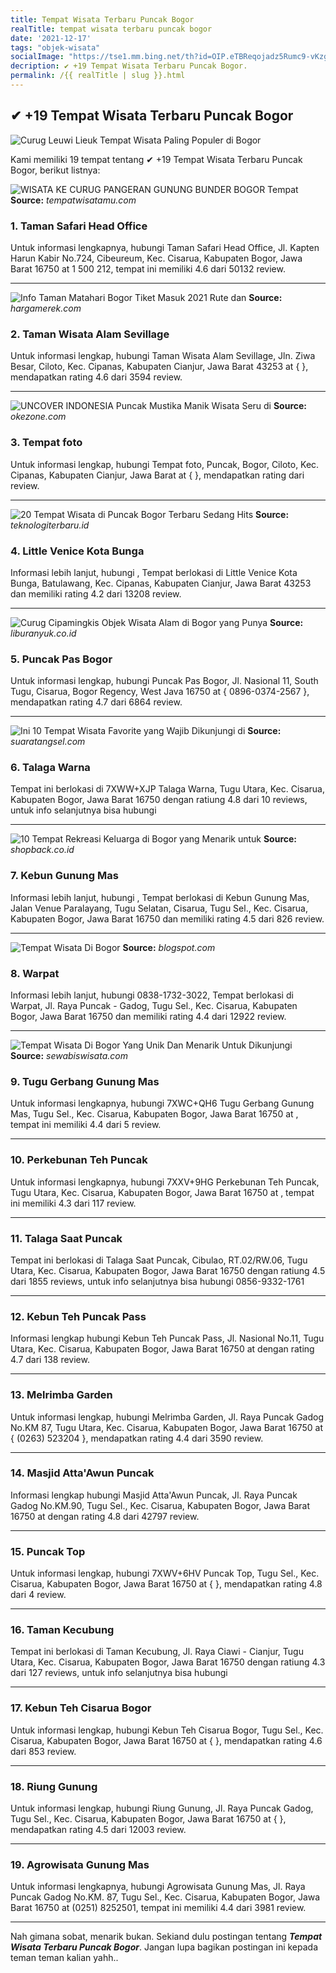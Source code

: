 ```yaml
---
title: Tempat Wisata Terbaru Puncak Bogor
realTitle: tempat wisata terbaru puncak bogor
date: '2021-12-17'
tags: "objek-wisata"
socialImage: "https://tse1.mm.bing.net/th?id=OIP.eTBReqojadz5Rumc9-vKzgHaFU&amp;pid=15.1"
decription: ✔ +19 Tempat Wisata Terbaru Puncak Bogor.
permalink: /{{ realTitle | slug }}.html
---
```


## ✔ +19 Tempat Wisata Terbaru Puncak Bogor

![Curug Leuwi Lieuk Tempat Wisata Paling Populer di Bogor](https://portalwisata.co.id/wp-content/uploads/2016/12/Curug-Leuwi-Lieuk.jpg)



Kami memiliki 19 tempat tentang ✔ +19 Tempat Wisata Terbaru Puncak Bogor, berikut listnya:



![WISATA KE CURUG PANGERAN GUNUNG BUNDER BOGOR  Tempat ](https://tse1.mm.bing.net/th?id=OIP.jiIdCT99JP-62TkS4vuXKAHaFw&amp;pid=15.1)
**Source:** _tempatwisatamu.com_


### 1. Taman Safari Head Office



Untuk informasi lengkapnya, hubungi Taman Safari Head Office, Jl. Kapten Harun Kabir No.724, Cibeureum, Kec. Cisarua, Kabupaten Bogor, Jawa Barat 16750 at 1 500 212, tempat ini memiliki 4.6 dari 50132 review.

---


![ Info Taman Matahari Bogor Tiket Masuk 2021 Rute dan ](https://tse1.mm.bing.net/th?id=OIP.cMd2gh0tptAYNmXdL3-r_gHaE6&amp;pid=15.1)
**Source:** _hargamerek.com_


### 2. Taman Wisata Alam Sevillage



Untuk informasi lengkap, hubungi Taman Wisata Alam Sevillage, Jln. Ziwa Besar, Ciloto, Kec. Cipanas, Kabupaten Cianjur, Jawa Barat 43253 at {  }, mendapatkan rating 4.6 dari 3594 review.

---


![UNCOVER INDONESIA Puncak Mustika Manik Wisata Seru di ](https://tse4.mm.bing.net/th?id=OIP.EdvyJ7r-0atvwttOo3ZPygHaFk&amp;pid=15.1)
**Source:** _okezone.com_


### 3. Tempat foto



Untuk informasi lengkap, hubungi Tempat foto, Puncak, Bogor, Ciloto, Kec. Cipanas, Kabupaten Cianjur, Jawa Barat at {  }, mendapatkan rating  dari  review.

---


![20 Tempat Wisata di Puncak Bogor Terbaru  Sedang Hits ](https://tse1.mm.bing.net/th?id=OIP.TiM7Ixmkw7IENnzXVdPj3wHaFj&amp;pid=15.1)
**Source:** _teknologiterbaru.id_


### 4. Little Venice Kota Bunga



Informasi lebih lanjut, hubungi , Tempat berlokasi di Little Venice Kota Bunga, Batulawang, Kec. Cipanas, Kabupaten Cianjur, Jawa Barat 43253 dan memiliki rating 4.2 dari 13208 review.

---


![Curug Cipamingkis Objek Wisata Alam di Bogor yang Punya ](https://tse3.mm.bing.net/th?id=OIP.ef-yt49yGmQc54gciRJghwHaEH&amp;pid=15.1)
**Source:** _liburanyuk.co.id_


### 5. Puncak Pas Bogor



Untuk informasi lengkap, hubungi Puncak Pas Bogor, Jl. Nasional 11, South Tugu, Cisarua, Bogor Regency, West Java 16750 at { 0896-0374-2567 }, mendapatkan rating 4.7 dari 6864 review.

---


![Ini 10 Tempat Wisata Favorite yang Wajib Dikunjungi di ](https://tse2.mm.bing.net/th?id=OIP.lZsOe38LnAIisYWcHxr7ZAHaD0&amp;pid=15.1)
**Source:** _suaratangsel.com_


### 6. Talaga Warna



Tempat ini berlokasi di 7XWW+XJP Talaga Warna, Tugu Utara, Kec. Cisarua, Kabupaten Bogor, Jawa Barat 16750 dengan ratiung 4.8 dari 10 reviews, untuk info selanjutnya bisa hubungi 

---


![10 Tempat Rekreasi Keluarga di Bogor yang Menarik untuk ](https://tse3.mm.bing.net/th?id=OIP.WbDq68OdYmY6V5S27xRzlAHaEW&amp;pid=15.1)
**Source:** _shopback.co.id_


### 7. Kebun Gunung Mas



Informasi lebih lanjut, hubungi , Tempat berlokasi di Kebun Gunung Mas, Jalan Venue Paralayang, Tugu Selatan, Cisarua, Tugu Sel., Kec. Cisarua, Kabupaten Bogor, Jawa Barat 16750 dan memiliki rating 4.5 dari 826 review.

---


![Tempat Wisata Di Bogor](https://tse3.mm.bing.net/th?id=OIP.SogaMlXHcQsCcdzCk7OQWQHaFj&amp;pid=15.1)
**Source:** _blogspot.com_


### 8. Warpat



Informasi lebih lanjut, hubungi 0838-1732-3022, Tempat berlokasi di Warpat, Jl. Raya Puncak - Gadog, Tugu Sel., Kec. Cisarua, Kabupaten Bogor, Jawa Barat 16750 dan memiliki rating 4.4 dari 12922 review.

---


![Tempat Wisata Di Bogor Yang Unik Dan Menarik Untuk Dikunjungi](https://tse4.mm.bing.net/th?id=OIP.glG_XpO8O-hpO7aFnwWlPQHaEK&amp;pid=15.1)
**Source:** _sewabiswisata.com_


### 9. Tugu Gerbang Gunung Mas



Untuk informasi lengkapnya, hubungi 7XWC+QH6 Tugu Gerbang Gunung Mas, Tugu Sel., Kec. Cisarua, Kabupaten Bogor, Jawa Barat 16750 at , tempat ini memiliki 4.4 dari 5 review.

---


### 10. Perkebunan Teh Puncak



Untuk informasi lengkapnya, hubungi 7XXV+9HG Perkebunan Teh Puncak, Tugu Utara, Kec. Cisarua, Kabupaten Bogor, Jawa Barat 16750 at , tempat ini memiliki 4.3 dari 117 review.

---


### 11. Talaga Saat Puncak



Tempat ini berlokasi di Talaga Saat Puncak, Cibulao, RT.02/RW.06, Tugu Utara, Kec. Cisarua, Kabupaten Bogor, Jawa Barat 16750 dengan ratiung 4.5 dari 1855 reviews, untuk info selanjutnya bisa hubungi 0856-9332-1761

---


### 12. Kebun Teh Puncak Pass



Informasi lengkap hubungi Kebun Teh Puncak Pass, Jl. Nasional No.11, Tugu Utara, Kec. Cisarua, Kabupaten Bogor, Jawa Barat 16750 at  dengan rating 4.7 dari 138 review.

---


### 13. Melrimba Garden



Untuk informasi lengkap, hubungi Melrimba Garden, Jl. Raya Puncak Gadog No.KM 87, Tugu Utara, Kec. Cisarua, Kabupaten Bogor, Jawa Barat 16750 at { (0263) 523204 }, mendapatkan rating 4.4 dari 3590 review.

---


### 14. Masjid Atta&#039;Awun Puncak



Informasi lengkap hubungi Masjid Atta&#039;Awun Puncak, Jl. Raya Puncak Gadog No.KM.90, Tugu Sel., Kec. Cisarua, Kabupaten Bogor, Jawa Barat 16750 at  dengan rating 4.8 dari 42797 review.

---


### 15. Puncak Top



Untuk informasi lengkap, hubungi 7XWV+6HV Puncak Top, Tugu Sel., Kec. Cisarua, Kabupaten Bogor, Jawa Barat 16750 at {  }, mendapatkan rating 4.8 dari 4 review.

---


### 16. Taman Kecubung



Tempat ini berlokasi di Taman Kecubung, Jl. Raya Ciawi - Cianjur, Tugu Utara, Kec. Cisarua, Kabupaten Bogor, Jawa Barat 16750 dengan ratiung 4.3 dari 127 reviews, untuk info selanjutnya bisa hubungi 

---


### 17. Kebun Teh Cisarua Bogor



Untuk informasi lengkap, hubungi Kebun Teh Cisarua Bogor, Tugu Sel., Kec. Cisarua, Kabupaten Bogor, Jawa Barat 16750 at {  }, mendapatkan rating 4.6 dari 853 review.

---


### 18. Riung Gunung



Untuk informasi lengkap, hubungi Riung Gunung, Jl. Raya Puncak Gadog, Tugu Sel., Kec. Cisarua, Kabupaten Bogor, Jawa Barat 16750 at {  }, mendapatkan rating 4.5 dari 12003 review.

---


### 19. Agrowisata Gunung Mas



Untuk informasi lengkapnya, hubungi Agrowisata Gunung Mas, Jl. Raya Puncak Gadog No.KM. 87, Tugu Sel., Kec. Cisarua, Kabupaten Bogor, Jawa Barat 16750 at (0251) 8252501, tempat ini memiliki 4.4 dari 3981 review.

---









Nah gimana sobat, menarik bukan. Sekiand dulu postingan tentang ***Tempat Wisata Terbaru Puncak Bogor***. Jangan lupa bagikan postingan ini kepada teman teman kalian yahh..
